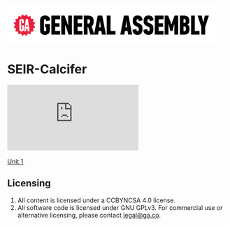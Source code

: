 ![ga](ga_cog.png) <br>

# SEIR-Calcifer

![Calcifer](https://fsa.zobj.net/crop.php?r=iE-MKgp8qYgdPJH9z9zzHBTunoqAj79OQ_xOnjsLKmChbfXFPZUY0gMIM6VoL4JBkU5EDuD2TgPAu5k1y2HtYGFrzjkUWMleTGlyWdcWdQ4xlC9GKXUWMwl_gLiSnp-ULGsR8wrvRJxhdiML)

[Unit 1](/Unit_1)

## Licensing

1. All content is licensed under a CC­BY­NC­SA 4.0 license.
2. All software code is licensed under GNU GPLv3. For commercial use or alternative licensing, please contact legal@ga.co.
